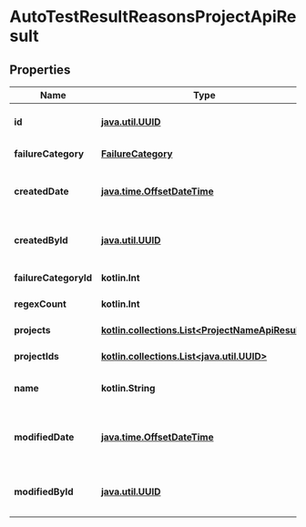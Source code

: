 
# AutoTestResultReasonsProjectApiResult

## Properties
| Name | Type | Description | Notes |
| ------------ | ------------- | ------------- | ------------- |
| **id** | [**java.util.UUID**](java.util.UUID.md) | Failure category identifier |  |
| **failureCategory** | [**FailureCategory**](FailureCategory.md) | Category type |  |
| **createdDate** | [**java.time.OffsetDateTime**](java.time.OffsetDateTime.md) | Failure category creation date |  |
| **createdById** | [**java.util.UUID**](java.util.UUID.md) | Failure category creator identifier |  |
| **failureCategoryId** | **kotlin.Int** | Category type index |  |
| **regexCount** | **kotlin.Int** | Regexes count |  |
| **projects** | [**kotlin.collections.List&lt;ProjectNameApiResult&gt;**](ProjectNameApiResult.md) | Projects names |  |
| **projectIds** | [**kotlin.collections.List&lt;java.util.UUID&gt;**](java.util.UUID.md) | Projects identifiers |  |
| **name** | **kotlin.String** | Failure category name |  [optional] |
| **modifiedDate** | [**java.time.OffsetDateTime**](java.time.OffsetDateTime.md) | Failure category last modification date |  [optional] |
| **modifiedById** | [**java.util.UUID**](java.util.UUID.md) | Failure category last modifier identifier |  [optional] |



